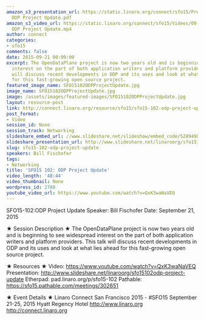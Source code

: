 ```yaml
---
amazon_s3_presentation_url: https://static.linaro.org/connect/sfo15/Presentations/09-21-Monday/SFO15-102-
  ODP Project Update.pdf
amazon_s3_video_url: https://static.linaro.org/connect/sfo15/Videos/09-21-Monday/SFO15-102
  ODP Project Update.mp4
author: connect
categories:
- sfo15
comments: false
date: 2015-09-21 00:00:00
excerpt: The OpenDataPlane project is now two years old and is beginning to see widespread
  interest on the part of both application writers and platform providers. This talk
  will discuss recent developments in ODP and its uses and look at what lies ahead
  for this fast-growing open source project.
featured_image_name: SFO15102ODPProjectUpdate.jpg
image_name: SFO15102ODPProjectUpdate.jpg
image: /assets/images/featured-images/SFO15102ODPProjectUpdate.jpg
layout: resource-post
link: http://connect.linaro.org/resource/sfo15/sfo15-102-odp-project-update/
post_format:
- Video
session_id: None
session_track: Networking
slideshare_embed_url: //www.slideshare.net/slideshow/embed_code/52894983
slideshare_presentation_url: http://www.slideshare.net/linaroorg/sfo15102odp-project-update
slug: sfo15-102-odp-project-update
speakers: Bill Fischofer
tags:
- Networking
title: 'SFO15 102: ODP Project Update'
video_length: '48:44'
video_thumbnail: None
wordpress_id: 2788
youtube_video_url: https://www.youtube.com/watch?v=QxK3waNaVEQ
---
```


SFO15-102:ODP Project Update
Speaker: Bill Fischofer
Date: September 21, 2015

★ Session Description ★
The OpenDataPlane project is now two years old and is beginning to see widespread interest on the part of both application writers and platform providers. This talk will discuss recent developments in ODP and its uses and look at what lies ahead for this fast-growing open source project.

★ Resources ★
Video: https://www.youtube.com/watch?v=QxK3waNaVEQ
Presentation:  http://www.slideshare.net/linaroorg/sfo15102odp-project-update
Etherpad: pad.linaro.org/p/sfo15-102
Pathable: https://sfo15.pathable.com/meetings/302651


★ Event Details ★
Linaro Connect San Francisco 2015 - #SFO15
September 21-25, 2015
Hyatt Regency Hotel
http://www.linaro.org
http://connect.linaro.org
